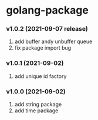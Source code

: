 # golang-package


### v1.0.2 (2021-09-07 release)
  1. add buffer andy unbuffer queue
  2. fix package import bug
### v1.0.1 (2021-09-02)
  1. add unique id factory
### v1.0.0 (2021-09-02)
  1. add string package
  2. add time package
